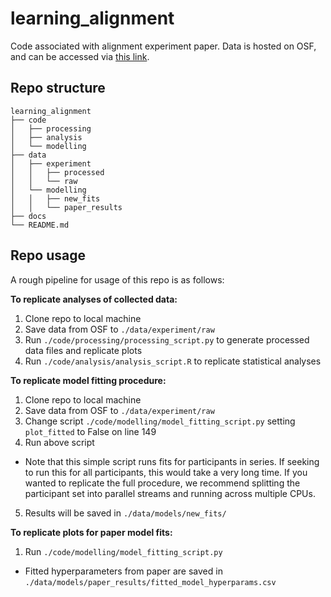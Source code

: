 # learning_alignment
Code associated with alignment experiment paper. Data is hosted on OSF, and can be accessed via <a href="https://osf.io/v8adf/?view_only=12edade933a145249cf6db17428ae474">this link</a>.

## Repo structure

```
learning_alignment
├── code
│   ├── processing
│   ├── analysis
│   └── modelling
├── data
│   ├── experiment
│   │   ├── processed
│   │   └── raw
│   └── modelling
│   │   ├── new_fits
│   │   └── paper_results
├── docs
└── README.md
```

## Repo usage
A rough pipeline for usage of this repo is as follows:

**To replicate analyses of collected data:**
1. Clone repo to local machine
2. Save data from OSF to `./data/experiment/raw`
3. Run `./code/processing/processing_script.py` to generate processed data files and replicate plots
4. Run `./code/analysis/analysis_script.R` to replicate statistical analyses

**To replicate model fitting procedure:**
1. Clone repo to local machine
2. Save data from OSF to `./data/experiment/raw`
3. Change script `./code/modelling/model_fitting_script.py` setting `plot_fitted` to False on line 149
4. Run above script
  - Note that this simple script runs fits for participants in series. If seeking to run this for all participants, this would take a very long time. If you wanted to replicate the full procedure, we recommend splitting the participant set into parallel streams and running across multiple CPUs. 
5. Results will be saved in `./data/models/new_fits/`

**To replicate plots for paper model fits:**
1. Run `./code/modelling/model_fitting_script.py`
  - Fitted hyperparameters from paper are saved in `./data/models/paper_results/fitted_model_hyperparams.csv`


